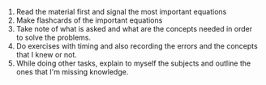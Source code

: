 1. Read the material first and signal the most important equations
2. Make flashcards of the important equations 
3. Take note of what is asked and what are the concepts needed in order to solve the problems.
4. Do exercises with timing and also recording the errors and the concepts that I knew or not.
5. While doing other tasks, explain to myself the subjects and outline the ones that I'm missing knowledge.